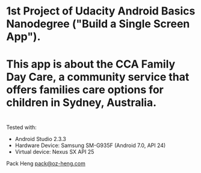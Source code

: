 # 1st Project of Udacity Android Basics Nanodegree ("Build a Single Screen App").
#
# This app is about the CCA Family Day Care, a community service that offers families care options for children in Sydney, Australia.
#
Tested with:
* Android Studio 2.3.3
* Hardware Device: Samsung SM-G935F (Android 7.0, API 24)
* Virtual device: Nexus SX API 25

Pack Heng
pack@oz-heng.com